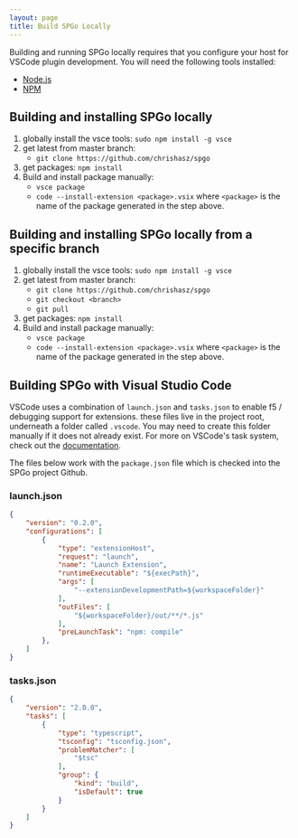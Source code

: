 ```yaml
---
layout: page
title: Build SPGo Locally
---
```


Building and running SPGo locally requires that you configure your host for VSCode plugin development. You will need the following tools installed:

* [Node.js](https://nodejs.org/en/download/)
* [NPM](https://www.npmjs.com/get-npm)

## Building and installing SPGo locally

1. globally install the vsce tools: `sudo npm install -g vsce`
2. get latest from master branch:
    * `git clone https://github.com/chrishasz/spgo`
3. get packages: `npm install`
4. Build and install package manually:
    * `vsce package`
    * `code --install-extension <package>.vsix`
    where `<package>` is the name of the package generated in the step above.

## Building and installing SPGo locally from a specific branch

1. globally install the vsce tools: `sudo npm install -g vsce`
2. get latest from master branch:
    * `git clone https://github.com/chrishasz/spgo`
    * `git checkout <branch>`
    * `git pull`
3. get packages: `npm install`
4. Build and install package manually:
    * `vsce package`
    * `code --install-extension <package>.vsix`
    where `<package>` is the name of the package generated in the step above.

## Building SPGo with Visual Studio Code

VSCode uses a combination of `launch.json` and `tasks.json` to enable f5 / debugging support for extensions. these files live in the project root, underneath a folder called `.vscode`. You may need to create this folder manually if it does not already exist. For more on VSCode's task system, check out the [documentation](https://code.visualstudio.com/docs/editor/tasks).

The files below work with the `package.json` file which is checked into the SPGo project Github.

### launch.json

``` json
{
    "version": "0.2.0",
    "configurations": [
        {
            "type": "extensionHost",
            "request": "launch",
            "name": "Launch Extension",
            "runtimeExecutable": "${execPath}",
            "args": [
                "--extensionDevelopmentPath=${workspaceFolder}"
            ],
            "outFiles": [
                "${workspaceFolder}/out/**/*.js"
            ],
            "preLaunchTask": "npm: compile"
        },
    ]
}
```

### tasks.json

``` json
{
    "version": "2.0.0",
    "tasks": [
        {
            "type": "typescript",
            "tsconfig": "tsconfig.json",
            "problemMatcher": [
                "$tsc"
            ],
            "group": {
                "kind": "build",
                "isDefault": true
            }
        }
    ]
}
```
